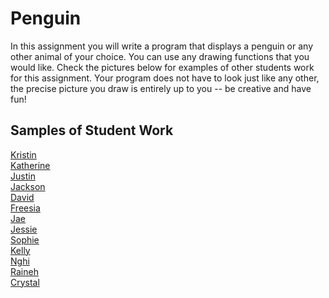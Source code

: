 Penguin
=======
In this assignment you will write a program that displays a penguin or any other animal of your choice. You can use any drawing functions that you would like. Check the pictures below for examples of other students work for this assignment. Your program does not have to look just like any other, the precise picture you draw is entirely up to you -- be creative and have fun!

Samples of Student Work   
-----------------------   
[Kristin](KristinAlien.PNG)   
[Katherine](KatherineAnimal.PNG)   
[Justin](JustinMonkey.PNG)   
[Jackson](JacksonCat.PNG)   
[David](DavidCat.PNG)	   
[Freesia](FreesiaPenguin.PNG)	   
[Jae](JaeUglyGuy.PNG)   
[Jessie](JessieHippo.PNG)	   
[Sophie](SophieAnimal.PNG)   
[Kelly](KellyPenguin.PNG)   
[Nghi](PenguinNghi.PNG)   
[Raineh](PenguinRaineh.PNG)   
[Crystal](CrystalPenguin.PNG)   

